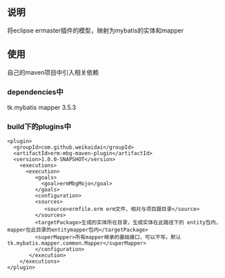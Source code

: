 ## 说明
将eclipse ermaster插件的模型，映射为mybatis的实体和mapper

## 使用
自己的maven项目中引入相关依赖
### dependencies中
<dependency>
	<groupId>tk.mybatis</groupId>
	<artifactId>mapper</artifactId>
	<version>3.5.3</version>
</dependency>

### build下的plugins中
```
<plugin>
  <groupId>com.github.weikaidai</groupId>
  <artifactId>erm-mbg-maven-plugin</artifactId>
  <version>1.0.0-SNAPSHOT</version>
    <executions>
      <execution>
         <goals>
           <goal>ermMbgMojo</goal>
         </goals>
         <configuration>
         <sources>
            <source>ermfile.erm erm文件，相对与项目跟目录</source>
         </sources>
         <targetPackage>生成的实体所在目录，生成实体在此路径下的 entity包内，mapper在此目录的entitymapper包内</targetPackage>
         <superMapper>所有mapper继承的基础接口，可以不写。默认tk.mybatis.mapper.common.Mapper</superMapper>
         </configuration>
       </execution>
    </executions>
</plugin>
```
